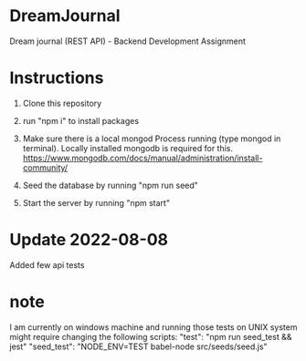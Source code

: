 # DreamJournal
Dream journal (REST API) - Backend Development Assignment

# Instructions
1. Clone this repository
2. run "npm i" to install packages
3. Make sure there is a local mongod Process running (type mongod in terminal).
Locally installed mongodb is required for this.
https://www.mongodb.com/docs/manual/administration/install-community/

4. Seed the database by running "npm run seed"
5. Start the server by running "npm start"

# Update 2022-08-08
Added few api tests
# note
I am currently on windows machine and running those tests on UNIX system might require changing the following scripts:
"test": "npm run seed_test && jest"
"seed_test": "NODE_ENV=TEST babel-node src/seeds/seed.js"
